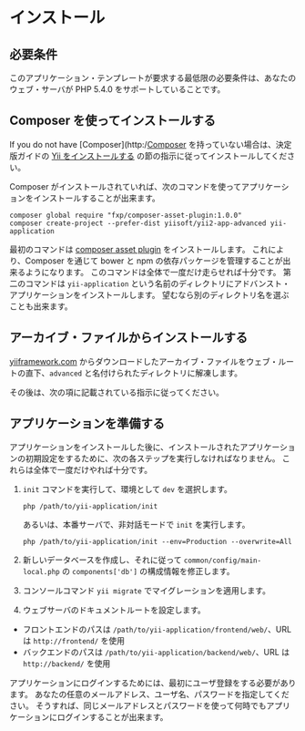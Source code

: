 インストール
============

## 必要条件

このアプリケーション・テンプレートが要求する最低限の必要条件は、あなたのウェブ・サーバが PHP 5.4.0 をサポートしていることです。

## Composer を使ってインストールする

If you do not have [Composer](http:/[Composer](http://getcomposer.org/) を持っていない場合は、決定版ガイドの [Yii をインストールする](https://github.com/yiisoft/yii2/blob/master/docs/guide-ja/start-installation.md#installing-via-composer) の節の指示に従ってインストールしてください。

Composer がインストールされていれば、次のコマンドを使ってアプリケーションをインストールすることが出来ます。

    composer global require "fxp/composer-asset-plugin:1.0.0"
    composer create-project --prefer-dist yiisoft/yii2-app-advanced yii-application

最初のコマンドは [composer asset plugin](https://github.com/francoispluchino/composer-asset-plugin/) をインストールします。
これにより、Composer を通じて bower と npm の依存パッケージを管理することが出来るようになります。
このコマンドは全体で一度だけ走らせれば十分です。
第二のコマンドは `yii-application` という名前のディレクトリにアドバンスト・アプリケーションをインストールします。
望むなら別のディレクトリ名を選ぶことも出来ます。


## アーカイブ・ファイルからインストールする

[yiiframework.com](http://www.yiiframework.com/download/) からダウンロードしたアーカイブ・ファイルをウェブ・ルートの直下、`advanced` と名付けられたディレクトリに解凍します。

その後は、次の項に記載されている指示に従ってください。


## アプリケーションを準備する

アプリケーションをインストールした後に、インストールされたアプリケーションの初期設定をするために、次の各ステップを実行しなければなりません。
これらは全体で一度だけやれば十分です。

1. `init` コマンドを実行して、環境として `dev` を選択します。

    ```
    php /path/to/yii-application/init
    ```

    あるいは、本番サーバで、非対話モードで `init` を実行します。

    ```
    php /path/to/yii-application/init --env=Production --overwrite=All
    ```

2. 新しいデータベースを作成し、それに従って `common/config/main-local.php` の `components['db']` の構成情報を修正します。
3. コンソールコマンド `yii migrate` でマイグレーションを適用します。
4. ウェブサーバのドキュメントルートを設定します。

- フロントエンドのパスは `/path/to/yii-application/frontend/web/`、URL は `http://frontend/` を使用
- バックエンドのパスは `/path/to/yii-application/backend/web/`、URL は `http://backend/` を使用

アプリケーションにログインするためには、最初にユーザ登録をする必要があります。
あなたの任意のメールアドレス、ユーザ名、パスワードを指定してください。
そうすれば、同じメールアドレスとパスワードを使って何時でもアプリケーションにログインすることが出来ます。
